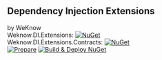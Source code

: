 ## Dependency Injection Extensions 
by WeKnow  
Weknow.DI.Extensions: [![NuGet](https://img.shields.io/nuget/v/Weknow.DI.Extensions.svg)](https://www.nuget.org/packages/Weknow.DI.Extensions/)  
Weknow.DI.Extensions.Contracts: [![NuGet](https://img.shields.io/nuget/v/Weknow.DI.Extensions.Contracts.svg)](https://www.nuget.org/packages/Weknow.DI.Extensions.Contracts/)  
[![Prepare](https://github.com/weknow-network/Weknow-DI-Extensions/actions/workflows/prepare-nuget.yml/badge.svg)](https://github.com/weknow-network/Weknow-DI-Extensions/actions/workflows/prepare-nuget.yml)
[![Build & Deploy NuGet](https://github.com/weknow-network/Weknow-DI-Extensions/actions/workflows/Deploy.yml/badge.svg)](https://github.com/weknow-network/Weknow-DI-Extensions/actions/workflows/Deploy.yml)
